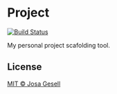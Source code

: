# Project

[![Build Status](https://github.com/josa42/project/workflows/Test/badge.svg)](https://github.com/josa42/project/actions?query=workflow%3ATest)

My personal project scafolding tool.

## License

[MIT © Josa Gesell](LICENSE)
